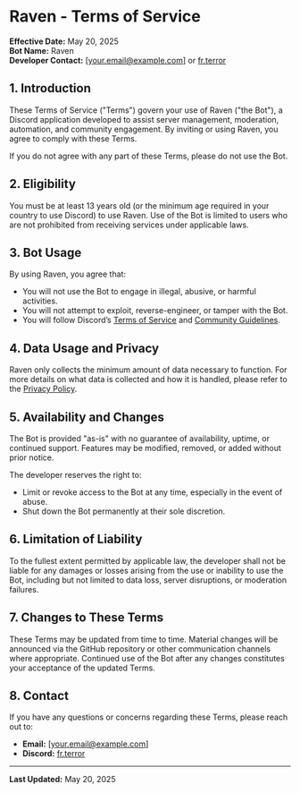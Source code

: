 # Raven - Terms of Service

**Effective Date:** May 20, 2025  
**Bot Name:** Raven  
**Developer Contact:** [your.email@example.com] or [fr.terror](https://discord.gg/user/1188034985903542326)

## 1. Introduction

These Terms of Service ("Terms") govern your use of Raven ("the Bot"), a Discord application developed to assist server management, moderation, automation, and community engagement. By inviting or using Raven, you agree to comply with these Terms.

If you do not agree with any part of these Terms, please do not use the Bot.

## 2. Eligibility

You must be at least 13 years old (or the minimum age required in your country to use Discord) to use Raven. Use of the Bot is limited to users who are not prohibited from receiving services under applicable laws.

## 3. Bot Usage

By using Raven, you agree that:

- You will not use the Bot to engage in illegal, abusive, or harmful activities.
- You will not attempt to exploit, reverse-engineer, or tamper with the Bot.
- You will follow Discord’s [Terms of Service](https://discord.com/terms) and [Community Guidelines](https://discord.com/guidelines).

## 4. Data Usage and Privacy

Raven only collects the minimum amount of data necessary to function. For more details on what data is collected and how it is handled, please refer to the [Privacy Policy](https://github.com/vickyhubhai/Raven-Privacy-Policy/blob/main/privacy-policy.md).

## 5. Availability and Changes

The Bot is provided "as-is" with no guarantee of availability, uptime, or continued support. Features may be modified, removed, or added without prior notice.

The developer reserves the right to:

- Limit or revoke access to the Bot at any time, especially in the event of abuse.
- Shut down the Bot permanently at their sole discretion.

## 6. Limitation of Liability

To the fullest extent permitted by applicable law, the developer shall not be liable for any damages or losses arising from the use or inability to use the Bot, including but not limited to data loss, server disruptions, or moderation failures.

## 7. Changes to These Terms

These Terms may be updated from time to time. Material changes will be announced via the GitHub repository or other communication channels where appropriate. Continued use of the Bot after any changes constitutes your acceptance of the updated Terms.

## 8. Contact

If you have any questions or concerns regarding these Terms, please reach out to:

- **Email:** [your.email@example.com]  
- **Discord:** [fr.terror](https://discord.com/user/1188034985903542326)

---

**Last Updated:** May 20, 2025
